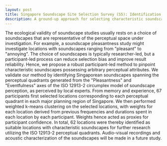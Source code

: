```yaml
---
layout: post
title: Singapore Soundscape Site Selection Survey (S5): Identification of Characteristic Soundscapes of Singapore via Weighted k-means Clustering
description: A ground-up approach for selecting characteristic soundscapes
---
```


The ecological validity of soundscape studies usually rests on a choice of soundscapes that are representative of the perceptual space under investigation. For example, a soundscape pleasantness study might investigate locations with soundscapes ranging from "pleasant" to "annoying". The choice of soundscapes is typically researcher-led, but a participant-led process can reduce selection bias and improve result reliability. Hence, we propose a robust participant-led method to pinpoint characteristic soundscapes possessing arbitrary perceptual attributes. We validate our method by identifying Singaporean soundscapes spanning the perceptual quadrants generated from the "Pleasantness" and "Eventfulness" axes of the ISO 12913-2 circumplex model of soundscape perception, as perceived by local experts. From memory and experience, 67 participants first selected locations corresponding to each perceptual quadrant in each major planning region of Singapore. We then performed weighted k-means clustering on the selected locations, with weights for each location derived from previous frequencies and durations spent in each location by each participant. Weights hence acted as proxies for participant confidence. In total, 62 locations were thereby identified as suitable locations with characteristic soundscapes for further research utilizing the ISO 12913-2 perceptual quadrants. Audio-visual recordings and acoustic characterization of the soundscapes will be made in a future study.
